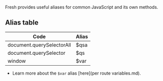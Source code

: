 Fresh provides useful aliases for common JavaScript and its own methods.

## Alias table
| **Code**                  | **Alias** |
|---------------------------|-----------|
| document.querySelectorAll | $qsa      |
| document.querySelector    | $qs       |
| window                    | $var      |

* Learn more about the `$var` alias [here](per route variables.md).